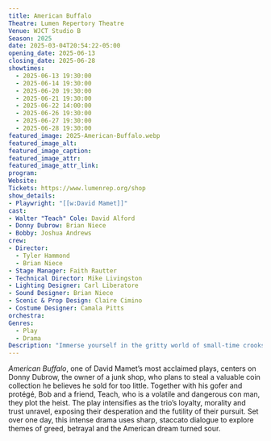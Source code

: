 ```yaml
---
title: American Buffalo
Theatre: Lumen Repertory Theatre
Venue: WJCT Studio B
Season: 2025
date: 2025-03-04T20:54:22-05:00
opening_date: 2025-06-13
closing_date: 2025-06-28
showtimes:
  - 2025-06-13 19:30:00
  - 2025-06-14 19:30:00
  - 2025-06-20 19:30:00
  - 2025-06-21 19:30:00
  - 2025-06-22 14:00:00
  - 2025-06-26 19:30:00
  - 2025-06-27 19:30:00
  - 2025-06-28 19:30:00
featured_image: 2025-American-Buffalo.webp
featured_image_alt: 
featured_image_caption: 
featured_image_attr: 
featured_image_attr_link: 
program:
Website: 
Tickets: https://www.lumenrep.org/shop
show_details: 
- Playwright: "[[w:David Mamet]]"
cast:
- Walter "Teach" Cole: David Alford
- Donny Dubrow: Brian Niece
- Bobby: Joshua Andrews
crew:
- Director:
  - Tyler Hammond
  - Brian Niece
- Stage Manager: Faith Rautter
- Technical Director: Mike Livingston
- Lighting Designer: Carl Liberatore
- Sound Designer: Brian Niece
- Scenic & Prop Design: Claire Cimino
- Costume Designer: Camala Pitts
orchestra:
Genres:
  - Play
  - Drama
Description: "Immerse yourself in the gritty world of small-time crooks in David Mamet’s American Buffalo, where loyalty and business collide with explosive consequences."
---
```

*American Buffalo*, one of David Mamet’s most acclaimed plays, centers on Donny Dubrow, the owner of a junk shop, who plans to steal a valuable coin collection he believes he sold for too little. Together with his gofer and protégé, Bob and a friend, Teach, who is a volatile and dangerous con man, they plot the heist. The play intensifies as the trio’s loyalty, morality and trust unravel, exposing their desperation and the futility of their pursuit. Set over one day, this intense drama uses sharp, staccato dialogue to explore themes of greed, betrayal and the American dream turned sour.